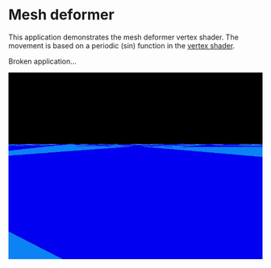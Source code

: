 # Mesh deformer

This application demonstrates the mesh deformer vertex shader. The movement is based on a periodic (sin) function in the [vertex shader](./vertexshader.vert).

Broken application...

![Sample gif](./sample/sample.gif)
